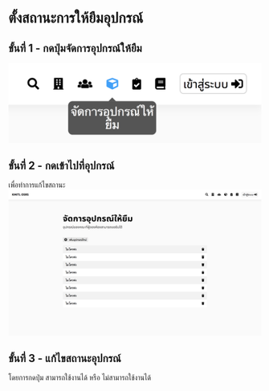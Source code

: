 # ตั้งสถานะการให้ยืมอุปกรณ์

## ขั้นที่ 1 - กดปุ่มจัดการอุปกรณ์ให้ยืม
![](../img/navigation-bar/manage-equipment-button.png)

## ขั้นที่ 2 - กดเข้าไปที่อุปกรณ์
เพื่อทำการแก้ไขสถานะ
![](../img/manage-equipment/simple.png)

## ขั้นที่ 3 - แก้ไขสถานะอุปกรณ์
โดยการกดปุ่ม สามารถใช้งานได้ หรือ ไม่สามารถใช้งานได้
